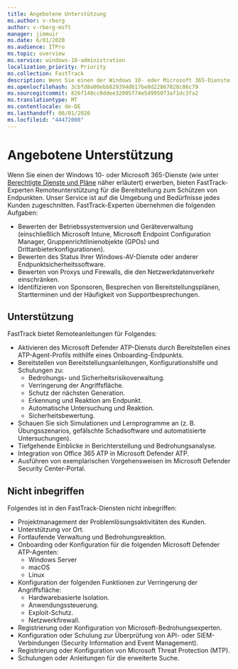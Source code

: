 ```yaml
---
title: Angebotene Unterstützung
ms.author: v-rberg
author: v-rberg-msft
manager: jimmuir
ms.date: 6/01/2020
ms.audience: ITPro
ms.topic: overview
ms.service: windows-10-administration
localization_priority: Priority
ms.collection: FastTrack
description: Wenn Sie einen der Windows 10- oder Microsoft 365-Dienste erwerben, bieten FastTrack-Experten Remoteunterstützung für die Bereitstellung zum Schützen von Endpunkten. Unser Service ist auf die Umgebung und Bedürfnisse jedes Kunden zugeschnitten.
ms.openlocfilehash: 3cbfd8a00ebb829394d617be0d22867828c86c79
ms.sourcegitcommit: 826f140cc0ddee32005f74e5d995073af1dc3fa2
ms.translationtype: MT
ms.contentlocale: de-DE
ms.lasthandoff: 06/01/2020
ms.locfileid: "44472008"
---
```

# <a name="assistance-offered"></a>Angebotene Unterstützung  

Wenn Sie einen der Windows 10- oder Microsoft 365-Dienste (wie unter [Berechtigte Dienste und Pläne](M365-eligible-services-and-plans.md) näher erläutert) erwerben, bieten FastTrack-Experten Remoteunterstützung für die Bereitstellung zum Schützen von Endpunkten. Unser Service ist auf die Umgebung und Bedürfnisse jedes Kunden zugeschnitten. FastTrack-Experten übernehmen die folgenden Aufgaben:
- Bewerten der Betriebssystemversion und Geräteverwaltung (einschließlich Microsoft Intune, Microsoft Endpoint Configuration Manager, Gruppenrichtlinienobjekte (GPOs) und Drittanbieterkonfigurationen).
- Bewerten des Status Ihrer Windows-AV-Dienste oder anderer Endpunktsicherheitssoftware.
- Bewerten von Proxys und Firewalls, die den Netzwerkdatenverkehr einschränken.
- Identifizieren von Sponsoren, Besprechen von Bereitstellungsplänen, Startterminen und der Häufigkeit von Supportbesprechungen.

## <a name="assistance"></a>Unterstützung

FastTrack bietet Remoteanleitungen für Folgendes:
- Aktivieren des Microsoft Defender ATP-Diensts durch Bereitstellen eines ATP-Agent-Profils mithilfe eines Onboarding-Endpunkts.
- Bereitstellen von Bereitstellungsanleitungen, Konfigurationshilfe und Schulungen zu:
    - Bedrohungs- und Sicherheitsrisikoverwaltung.
    - Verringerung der Angriffsfläche.
    - Schutz der nächsten Generation.
    - Erkennung und Reaktion am Endpunkt.
    - Automatische Untersuchung und Reaktion.
    - Sicherheitsbewertung.
- Schauen Sie sich Simulationen und Lernprogramme an (z. B. Übungsszenarios, gefälschte Schadsoftware und automatisierte Untersuchungen).
- Tiefgehende Einblicke in Berichterstellung und Bedrohungsanalyse.
- Integration von Office 365 ATP in Microsoft Defender ATP.
- Ausführen von exemplarischen Vorgehensweisen im Microsoft Defender Security Center-Portal.

## <a name="out-of-scope"></a>Nicht inbegriffen

Folgendes ist in den FastTrack-Diensten nicht inbegriffen:
- Projektmanagement der Problemlösungsaktivitäten des Kunden.
- Unterstützung vor Ort.
- Fortlaufende Verwaltung und Bedrohungsreaktion.
- Onboarding oder Konfiguration für die folgenden Microsoft Defender ATP-Agenten:
   - Windows Server
   - macOS
   - Linux
- Konfiguration der folgenden Funktionen zur Verringerung der Angriffsfläche:
    - Hardwarebasierte Isolation.
    - Anwendungssteuerung.
    - Exploit-Schutz.
    - Netzwerkfirewall.
- Registrierung oder Konfiguration von Microsoft-Bedrohungsexperten.
- Konfiguration oder Schulung zur Überprüfung von API- oder SIEM-Verbindungen (Security Information and Event Management).
- Registrierung oder Konfiguration von Microsoft Threat Protection (MTP).
- Schulungen oder Anleitungen für die erweiterte Suche.
